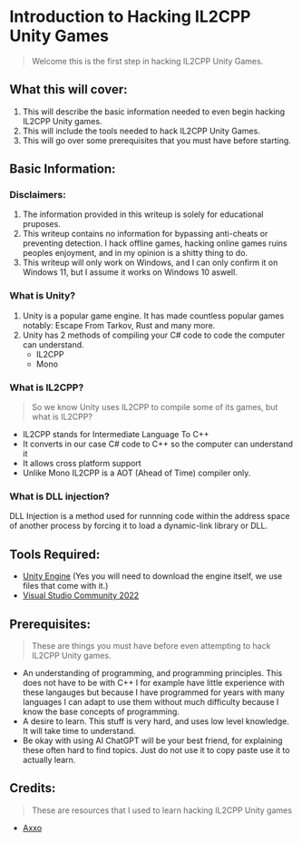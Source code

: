 # Introduction to Hacking IL2CPP Unity Games
> Welcome this is the first step in hacking IL2CPP Unity Games.

## What this will cover:
1. This will describe the basic information needed to even begin hacking IL2CPP Unity games.
2. This will include the tools needed to hack IL2CPP Unity Games.
3. This will go over some prerequisites that you must have before starting.

## Basic Information:
### Disclaimers:
1. The information provided in this writeup is solely for educational pruposes.
2. This writeup contains no information for bypassing anti-cheats or preventing detection. I hack offline games, hacking online games ruins peoples enjoyment, and in my opinion is a shitty thing to do.
3. This writeup will only work on Windows, and I can only confirm it on Windows 11, but I assume it works on Windows 10 aswell.

### What is Unity?
1. Unity is a popular game engine. It has made countless popular games notably: Escape From Tarkov, Rust and many more.
2. Unity has 2 methods of compiling your C# code to code the computer can understand.
    - IL2CPP
    - Mono

### What is IL2CPP?
> So we know Unity uses IL2CPP to compile some of its games, but what is IL2CPP?
- IL2CPP stands for Intermediate Language To C++
- It converts in our case C# code to C++ so the computer can understand it
- It allows cross platform support
- Unlike Mono IL2CPP is a AOT (Ahead of Time) compiler only.

### What is DLL injection?
DLL Injection is a method used for runnning code within the address space of another process by forcing it to load a dynamic-link library or DLL.

## Tools Required:
- [Unity Engine](https://unity.com/download) (Yes you will need to download the engine itself, we use files that come with it.)
- [Visual Studio Community 2022](https://visualstudio.microsoft.com/vs/)

## Prerequisites:
> These are things you must have before even attempting to hack IL2CPP Unity games.
- An understanding of programming, and programming principles. This does not have to be with C++ I for example have little experience with these langauges but because I have programmed for years with many languages I can adapt to use them without much difficulty because I know the base concepts of programming.
- A desire to learn. This stuff is very hard, and uses low level knowledge. It will take time to understand.
- Be okay with using AI ChatGPT will be your best friend, for explaining these often hard to find topics. Just do not use it to copy paste use it to actually learn.

## Credits:
> These are resources that I used to learn hacking IL2CPP Unity games
- [Axxo](https://www.youtube.com/@axxo1337)